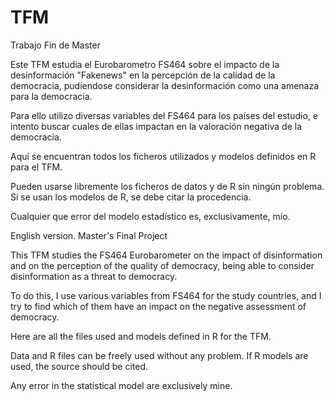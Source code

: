 # TFM
Trabajo Fin de Master

Este TFM estudia el Eurobarometro FS464 sobre el impacto de la desinformación "Fakenews" en la percepción de la calidad de la democracia, pudiendose considerar la desinformación como una amenaza para la democracia.

Para ello utilizo diversas variables del FS464 para los países del estudio, e intento buscar cuales de ellas impactan en la valoración negativa de la democracia.

Aquí se encuentran todos los ficheros utilizados y modelos definidos en R para el TFM.

Pueden usarse libremente los ficheros de datos y de R sin ningún problema. Si se usan los modelos de R, se debe citar la procedencia.

Cualquier que error del modelo estadístico es, exclusivamente, mío.


English version.
Master's Final Project

This TFM studies the FS464 Eurobarometer on the impact of disinformation and on the perception of the quality of democracy, being able to consider disinformation as a threat to democracy.

To do this, I use various variables from FS464 for the study countries, and I try to find which of them have an impact on the negative assessment of democracy.

Here are all the files used and models defined in R for the TFM.

Data and R files can be freely used without any problem. If R models are used, the source should be cited.

Any error in the statistical model are exclusively mine.

